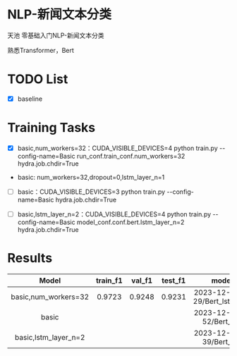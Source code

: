 # NLP-新闻文本分类
天池 零基础入门NLP-新闻文本分类

熟悉Transformer，Bert


# TODO List

- [x] baseline


# Training Tasks

- [x] basic,num_workers=32：CUDA_VISIBLE_DEVICES=4 python train.py --config-name=Basic run_conf.train_conf.num_workers=32 hydra.job.chdir=True
- basic: num_workers=32,dropout=0,lstm_layer_n=1
- [ ] basic：CUDA_VISIBLE_DEVICES=3 python train.py --config-name=Basic hydra.job.chdir=True
- [ ] basic,lstm_layer_n=2：CUDA_VISIBLE_DEVICES=4 python train.py --config-name=Basic model_conf.conf.bert.lstm_layer_n=2 hydra.job.chdir=True


# Results

|         Model         | train_f1 | val_f1  | test_f1  |               model_path               |
|:---------------------:|:--------:|:-------:|:--------:|:--------------------------------------:|
| basic,num_workers=32  |  0.9723  | 0.9248  |  0.9231  | 2023-12-27/09-46-29/Bert_lstm_5900.pth |
|         basic         |          |         |          |   2023-12-27/14-47-52/Bert_lstm_.pth   |
| basic,lstm_layer_n=2  |          |         |          |   2023-12-27/13-16-39/Bert_lstm_.pth   |
